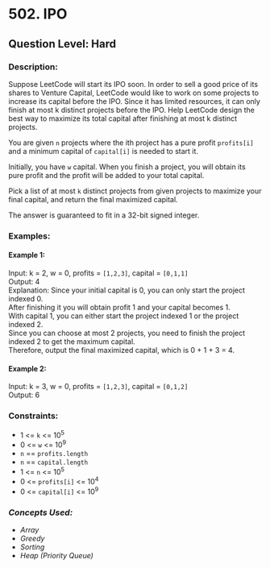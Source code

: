 # 502. IPO
## Question Level: Hard
### Description:
Suppose LeetCode will start its IPO soon. In order to sell a good price of its shares to Venture Capital, LeetCode would like to work on some projects to increase its capital before the IPO. Since it has limited resources, it can only finish at most k distinct projects before the IPO.  Help LeetCode design the best way to maximize its total capital after finishing at most k distinct projects.

You are given `n` projects where the ith project has a pure profit `profits[i]` and a minimum capital of `capital[i]` is needed to start it.

Initially, you have `w` capital. When you finish a project, you will obtain its pure profit and the profit will be added to your total capital.

Pick a list of at most `k` distinct projects from given projects to maximize your final capital, and return the final maximized capital.

The answer is guaranteed to fit in a 32-bit signed integer.

### Examples:
#### Example 1:

Input: k = 2, w = 0, profits = `[1,2,3]`, capital = `[0,1,1]`  
Output: 4  
Explanation: Since your initial capital is 0, you can only start the project indexed 0.  
After finishing it you will obtain profit 1 and your capital becomes 1.  
With capital 1, you can either start the project indexed 1 or the project indexed 2.  
Since you can choose at most 2 projects, you need to finish the project indexed 2 to get the maximum capital.  
Therefore, output the final maximized capital, which is 0 + 1 + 3 = 4.
#### Example 2:

Input: k = 3, w = 0, profits = `[1,2,3]`, capital = `[0,1,2]`  
Output: 6

### Constraints:

- 1 <= `k` <= 10<sup>5</sup>
- 0 <= `w` <= 10<sup>9</sup>
- `n` == `profits.length`
- `n` == `capital.length`
- 1 <= `n` <= 10<sup>5</sup>
- 0 <= `profits[i]` <= 10<sup>4</sup>
- 0 <= `capital[i]` <= 10<sup>9</sup>

### <i>Concepts Used:
- Array
- Greedy
- Sorting
- Heap (Priority Queue)</i>